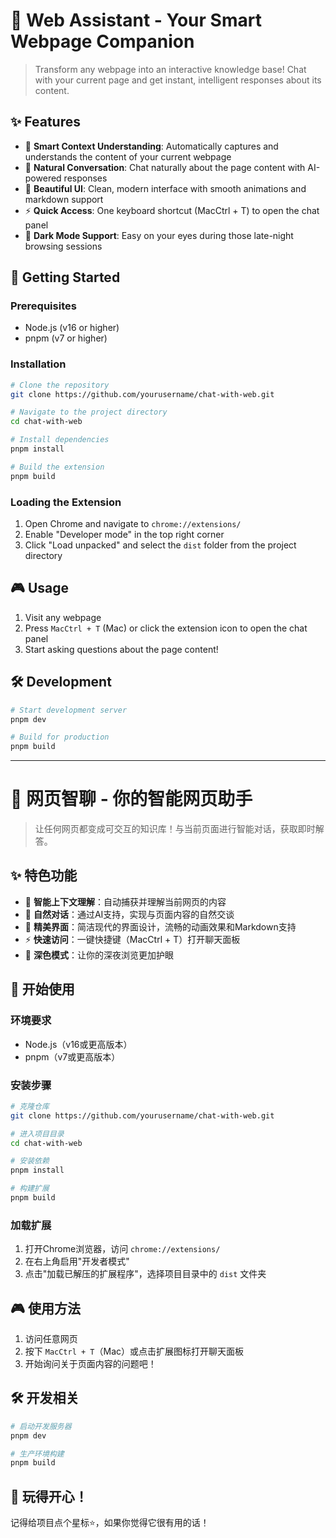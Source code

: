 # 🤖 Web Assistant - Your Smart Webpage Companion

> Transform any webpage into an interactive knowledge base! Chat with your current page and get instant, intelligent responses about its content.

## ✨ Features

- 🎯 **Smart Context Understanding**: Automatically captures and understands the content of your current webpage
- 💬 **Natural Conversation**: Chat naturally about the page content with AI-powered responses
- 🎨 **Beautiful UI**: Clean, modern interface with smooth animations and markdown support
- ⚡ **Quick Access**: One keyboard shortcut (MacCtrl + T) to open the chat panel
- 🌙 **Dark Mode Support**: Easy on your eyes during those late-night browsing sessions

## 🚀 Getting Started

### Prerequisites
- Node.js (v16 or higher)
- pnpm (v7 or higher)

### Installation
```bash
# Clone the repository
git clone https://github.com/yourusername/chat-with-web.git

# Navigate to the project directory
cd chat-with-web

# Install dependencies
pnpm install

# Build the extension
pnpm build
```

### Loading the Extension
1. Open Chrome and navigate to `chrome://extensions/`
2. Enable "Developer mode" in the top right corner
3. Click "Load unpacked" and select the `dist` folder from the project directory

## 🎮 Usage
1. Visit any webpage
2. Press `MacCtrl + T` (Mac) or click the extension icon to open the chat panel
3. Start asking questions about the page content!

## 🛠️ Development
```bash
# Start development server
pnpm dev

# Build for production
pnpm build
```

---

# 🤖 网页智聊 - 你的智能网页助手

> 让任何网页都变成可交互的知识库！与当前页面进行智能对话，获取即时解答。

## ✨ 特色功能

- 🎯 **智能上下文理解**：自动捕获并理解当前网页的内容
- 💬 **自然对话**：通过AI支持，实现与页面内容的自然交谈
- 🎨 **精美界面**：简洁现代的界面设计，流畅的动画效果和Markdown支持
- ⚡ **快速访问**：一键快捷键（MacCtrl + T）打开聊天面板
- 🌙 **深色模式**：让你的深夜浏览更加护眼

## 🚀 开始使用

### 环境要求
- Node.js（v16或更高版本）
- pnpm（v7或更高版本）

### 安装步骤
```bash
# 克隆仓库
git clone https://github.com/yourusername/chat-with-web.git

# 进入项目目录
cd chat-with-web

# 安装依赖
pnpm install

# 构建扩展
pnpm build
```

### 加载扩展
1. 打开Chrome浏览器，访问 `chrome://extensions/`
2. 在右上角启用"开发者模式"
3. 点击"加载已解压的扩展程序"，选择项目目录中的 `dist` 文件夹

## 🎮 使用方法
1. 访问任意网页
2. 按下 `MacCtrl + T`（Mac）或点击扩展图标打开聊天面板
3. 开始询问关于页面内容的问题吧！

## 🛠️ 开发相关
```bash
# 启动开发服务器
pnpm dev

# 生产环境构建
pnpm build
```

## 🎉 玩得开心！
记得给项目点个星标⭐️，如果你觉得它很有用的话！